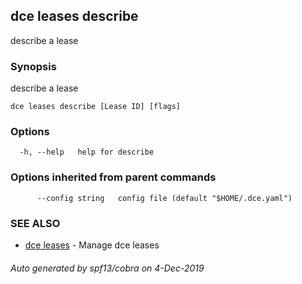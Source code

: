 ## dce leases describe

describe a lease

### Synopsis

describe a lease

```
dce leases describe [Lease ID] [flags]
```

### Options

```
  -h, --help   help for describe
```

### Options inherited from parent commands

```
      --config string   config file (default "$HOME/.dce.yaml")
```

### SEE ALSO

* [dce leases](dce_leases.md)	 - Manage dce leases

###### Auto generated by spf13/cobra on 4-Dec-2019
